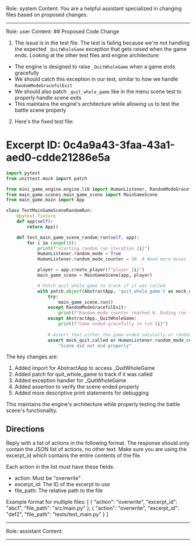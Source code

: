 Role: system
Content: You are a helpful assistant specialized in changing files based on proposed changes.
__________________
Role: user
Content: ## Proposed Code Change
1. The issue is in the test file. The test is failing because we're not handling the expected `_QuitWholeGame` exception that gets raised when the game ends. Looking at the other test files and engine architecture:

- The engine is designed to raise `_QuitWholeGame` when a game ends gracefully
- We should catch this exception in our test, similar to how we handle `RandomModeGracefulExit`
- We should also patch `_quit_whole_game` like in the menu scene test to properly handle scene exits
- This maintains the engine's architecture while allowing us to test the battle scene properly

2. Here's the fixed test file:

# Excerpt ID: 0c4a9a43-3faa-43a1-aed0-cdde21286e5a
```python main_game/tests/test_main_game_scene.py
import pytest
from unittest.mock import patch

from mini_game_engine.engine.lib import HumanListener, RandomModeGracefulExit, AbstractApp
from main_game.scenes.main_game_scene import MainGameScene
from main_game.main import App

class TestMainGameSceneRandomRun:
    @pytest.fixture
    def app(self):
        return App()

    def test_main_game_scene_random_run(self, app):
        for i in range(10):
            print(f"starting random run iteration {i}")
            HumanListener.random_mode = True
            HumanListener.random_mode_counter = 30  # Need more moves for battle scene

            player = app.create_player(f"player_{i}")
            main_game_scene = MainGameScene(app, player)

            # Patch quit_whole_game to track if it was called
            with patch.object(AbstractApp, 'quit_whole_game') as mock_quit:
                try:
                    main_game_scene.run()
                except RandomModeGracefulExit:
                    print(f"Random mode counter reached 0. Ending run {i}")
                except AbstractApp._QuitWholeGame:
                    print(f"Game ended gracefully in run {i}")
                
                # Assert that either the game ended naturally or random mode expired
                assert mock_quit.called or HumanListener.random_mode_counter <= 0, \
                    "Scene did not end properly"
```

The key changes are:
1. Added import for AbstractApp to access _QuitWholeGame
2. Added patch for quit_whole_game to track if it was called
3. Added exception handler for _QuitWholeGame
4. Added assertion to verify the scene ended properly
5. Added more descriptive print statements for debugging

This maintains the engine's architecture while properly testing the battle scene's functionality.

## Directions
Reply with a list of actions in the following format. The response should only contain the JSON list of actions, no other text.
Make sure you are using the excerpt_id which contains the entire contents of the file.

Each action in the list must have these fields:
- action: Must be "overwrite"
- excerpt_id: The ID of the excerpt to use
- file_path: The relative path to the file

Example format for multiple files:
[
    {
        "action": "overwrite",
        "excerpt_id": "abc1",
        "file_path": "src/main.py"
    },
    {
        "action": "overwrite",
        "excerpt_id": "def2",
        "file_path": "tests/test_main.py"
    }
]
__________________
Role: assistant
Content: 
__________________
